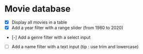 # Movie database

- [x] Display all movies in a table
- [x] Add a year filter with a range slider (from 1980 to 2020)
- [-] Add a genre filter with a select input
- [ ] Add a name filter with a text input (tip : use trim and lowercase)
